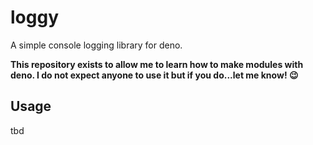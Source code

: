 # loggy

A simple console logging library for deno.

**This repository exists to allow me to learn how to make modules with deno. I
do not expect anyone to use it but if you do...let me know! 😉**

## Usage

tbd